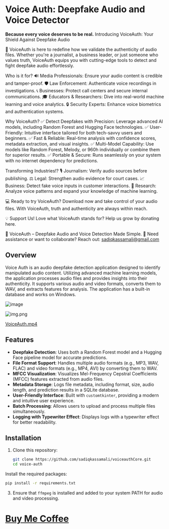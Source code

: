 # Voice Auth: Deepfake Audio and Voice Detector
**Because every voice deserves to be real.**
Introducing VoiceAuth: Your Shield Against Deepfake Audio

🚀 VoiceAuth is here to redefine how we validate the authenticity of audio files. Whether you're a journalist, a business leader, or just someone who values truth, VoiceAuth equips you with cutting-edge tools to detect and fight deepfake audio effortlessly.

Who is it for?
🔊 Media Professionals: Ensure your audio content is credible and tamper-proof.
🛡️ Law Enforcement: Authenticate voice recordings in investigations.
📞 Businesses: Protect call centers and secure internal communications.
🎓 Educators & Researchers: Dive into real-world machine learning and voice analytics.
🔒 Security Experts: Enhance voice biometrics and authentication systems.

Why VoiceAuth?
✅ Detect Deepfakes with Precision: Leverage advanced AI models, including Random Forest and Hugging Face technologies.
✅ User-Friendly: Intuitive interface tailored for both tech-savvy users and beginners.
✅ Fast & Reliable: Real-time analysis with confidence scores, metadata extraction, and visual insights.
✅ Multi-Model Capability: Use models like Random Forest, Melody, or 960h individually or combine them for superior results.
✅ Portable & Secure: Runs seamlessly on your system with no internet dependency for predictions.

Transforming Industries!?
🎙️ Journalism: Verify audio sources before publishing.
⚖️ Legal: Strengthen audio evidence for court cases.
📈 Business: Detect fake voice inputs in customer interactions.
🔬 Research: Analyze voice patterns and expand your knowledge of machine learning.

💻 Ready to try VoiceAuth?
Download now and take control of your audio files. With VoiceAuth, truth and authenticity are always within reach.

💡 Support Us!
Love what VoiceAuth stands for? Help us grow by donating here.

🎉 VoiceAuth – Deepfake Audio and Voice Detection Made Simple.
📧 Need assistance or want to collaborate? Reach out: sadiqkassamali@gmail.com

## Overview

Voice Auth is an audio deepfake detection application designed to identify manipulated audio content. Utilizing advanced
machine learning models, the application processes audio files and provides insights into their authenticity. It
supports various audio and video formats, converts them to WAV, and extracts features for analysis. The application has a built-in database and works on Windows.

![image](https://github.com/user-attachments/assets/584cf1e4-589a-4214-bcf3-57d9f7408e45)

![img.png](images/img.png)

[VoiceAuth.mp4](images%2FVoiceAuth.mp4)

## Features

- **Deepfake Detection**: Uses both a Random Forest model and a Hugging Face pipeline model for accurate predictions.
- **File Format Support**: Handles multiple audio formats (e.g., MP3, WAV, FLAC) and video formats (e.g., MP4, AVI) by
  converting them to WAV.
- **MFCC Visualization**: Visualizes Mel-Frequency Cepstral Coefficients (MFCC) features extracted from audio files.
- **Metadata Storage**: Logs file metadata, including format, size, audio length, and prediction results in a SQLite
  database.
- **User-Friendly Interface**: Built with `customtkinter`, providing a modern and intuitive user experience.
- **Batch Processing**: Allows users to upload and process multiple files simultaneously.
- **Logging with Typewriter Effect**: Displays logs with a typewriter effect for better readability.



## Installation

1. Clone this repository:
   ```bash
   git clone https://github.com/sadiqkassamali/voiceauthCore.git
   cd voice-auth
Install the required packages:
   ```bash
   pip install -r requirements.txt
   ```
3. Ensure that `ffmpeg` is installed and added to your system PATH for audio and video processing.

# [Buy Me Coffee](https://buymeacoffee.com/sadiqkassamali)
